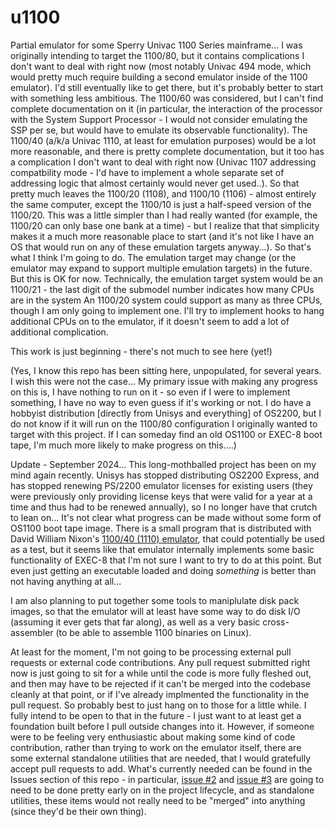 u1100
=====

Partial emulator for some Sperry Univac 1100 Series mainframe...  I was
originally intending to target the 1100/80, but it contains complications
I don't want to deal with right now (most notably Univac 494 mode,
which would pretty much require building a second emulator inside of
the 1100 emulator).  I'd still eventually like to get there, but it's
probably better to start with something less ambitious.  The 1100/60 was
considered, but I can't find complete documentation on it (in particular,
the interaction of the processor with the System Support Processor -
I would not consider emulating the SSP per se, but would have to emulate
its observable functionality).  The 1100/40 (a/k/a Univac 1110, at least
for emulation purposes) would be a lot more reasonable, and there is
pretty complete documentation, but it too has a complication I don't
want to deal with right now (Univac 1107 addressing compatbility mode -
I'd have to implement a whole separate set of addressing logic that
almost certainly would never get used..).  So that pretty much leaves
the 1100/20 (1108), and 1100/10 (1106) - almost entirely the same computer,
except the 1100/10 is just a half-speed version of the 1100/20.  This was
a little simpler than I had really wanted (for example, the 1100/20 can
only base one bank at a time) - but I realize that that simplicity makes
it a much more reasonable place to start (and it's not like I have an OS
that would run on any of these emulation targets anyway...).  So that's what
I think I'm going to do.  The emulation target may change (or the
emulator may expand to support multiple emulation targets) in the
future.  But this is OK for now.  Technically, the emulation target
system would be an 1100/21 - the last digit of the submodel number
indicates how many CPUs are in the system  An 1100/20 system
could support as many as three CPUs, though I am only going to
implement one.  I'll try to implement hooks to hang additional
CPUs on to the emulator, if it doesn't seem to add a lot of additional
complication.

This work is just beginning - there's not much to see here (yet!)

(Yes, I know this repo has been sitting here, unpopulated, for
several years.  I wish this were not the case...  My primary issue with
making any progress on this is, I have nothing to run on it - so even
if I were to implement something, I have no way to even guess if it's
working or not.  I do have a hobbyist distribution [directly from
Unisys and everything] of OS2200, but I do not know if it will run
on the 1100/80 configuration I originally wanted to target with this
project.  If I can someday find an old OS1100 or EXEC-8 boot tape, I'm
much more likely to make progress on this....)

Update - September 2024...  This long-mothballed project has been on
my mind again recently.  Unisys has stopped distributing OS2200 Express,
and has stopped renewing PS/2200 emulator licenses for existing
users (they were previously only providing license keys that were valid
for a year at a time and thus had to be renewed annually), so I no
longer have that crutch to lean on...  It's not clear what progress can
be made without some form of OS1100 boot tape image.  There is a small
program that is distributed with David William Nixon's [1100/40 (1110) emulator](https://sites.google.com/view/univacemulators/110040), that could
potentially be used as a test, but it seems like that emulator internally
implements some basic functionality of EXEC-8 that I'm not sure I want
to try to do at this point.  But even just getting an executable
loaded and doing *something* is better than not having anything at all...

I am also planning to put together some tools to maniplulate
disk pack images, so that the emulator will at least have some
way to do disk I/O (assuming it ever gets that far along), as
well as a very basic cross-assembler (to be able to assemble
1100 binaries on Linux).

At least for the moment, I'm not going to be processing external pull
requests or external code contributions.  Any pull request submitted
right now is just going to sit for a while until the code is more
fully fleshed out, and then may have to be rejected if it can't
be merged into the codebase cleanly at that point, or if I've already
implmented the functionality in the pull request.  So probably best
to just hang on to those for a little while.  I fully intend to be open
to that in the future - I just want to at least get a foundation built
before I pull outside changes into it.  However, if someone were to
be feeling very enthusiastic about making some kind of code contribution,
rather than trying to work on the emulator itself, there are some
external standalone utilities that are needed, that I would
gratefully accept pull requests to add.  What's currently needed
can be found in the Issues section of this repo - in particular,
[issue #2](https://github.com/patbarron/u1100/issues/2) and
[issue #3](https://github.com/patbarron/u1100/issues/3) are going to need to be done pretty early
on in the project lifecycle, and as standalone utilities,
these items would not really need to be "merged" into anything
(since they'd be their own thing).
